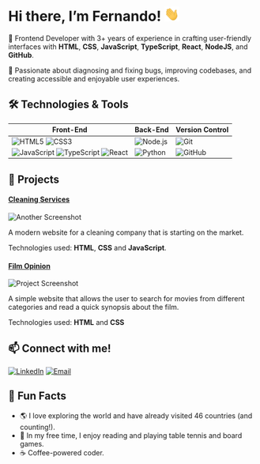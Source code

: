 # Hi there, I’m Fernando! <img src="https://raw.githubusercontent.com/ABSphreak/ABSphreak/master/gifs/Hi.gif" width="30" alt="Hi">

🌟 Frontend Developer with 3+ years of experience in crafting user-friendly interfaces with **HTML**, **CSS**, **JavaScript**, **TypeScript**, **React**, **NodeJS**, and **GitHub**.

🚀 Passionate about diagnosing and fixing bugs, improving codebases, and creating accessible and enjoyable user experiences.


## 🛠️ Technologies & Tools

| Front-End         | Back-End           | Version Control  |
|-------------------|--------------------|------------------|
| ![HTML5](https://img.shields.io/badge/-HTML5-E34F26?logo=html5&logoColor=white)  ![CSS3](https://img.shields.io/badge/-CSS3-1572B6?logo=css3&logoColor=white) | ![Node.js](https://img.shields.io/badge/-Node.js-339933?logo=node.js&logoColor=white) | ![Git](https://img.shields.io/badge/-Git-F05032?logo=git&logoColor=white) |
| ![JavaScript](https://img.shields.io/badge/-JavaScript-F7DF1E?logo=javascript&logoColor=black) ![TypeScript](https://img.shields.io/badge/-TypeScript-007ACC?logo=typescript&logoColor=white) ![React](https://img.shields.io/badge/-React-61DAFB?logo=react&logoColor=black) | ![Python](https://img.shields.io/badge/-Python-3776AB?logo=python&logoColor=white)  | ![GitHub](https://img.shields.io/badge/-GitHub-181717?logo=github&logoColor=white) |


## 🌟 Projects

#### [Cleaning Services](https://github.com/fernandoamatuzzi/Web-Portfolio/tree/main/Elaine%C2%B4s%20Cleaning%20Services)
![Another Screenshot](https://another-screenshot-link.com)

A modern website for a cleaning company that is starting on the market.

Technologies used: **HTML**, **CSS** and **JavaScript**.

#### [Film Opinion](https://github.com/fernandoamatuzzi/Web-Portfolio/tree/main/film_opinion)
![Project Screenshot](https://your-screenshot-link.com)

A simple website that allows the user to search for movies from different categories and read a quick synopsis about the film.

Technologies used: **HTML** and **CSS**


## 📫 Connect with me!

[![LinkedIn](https://img.shields.io/badge/-LinkedIn-blue?logo=linkedin&logoColor=white)](https://www.linkedin.com/in/your-profile) 
[![Email](https://img.shields.io/badge/Email-D14836?logo=gmail&logoColor=white&style=flat-square)](mailto:feamatuzzi@gmail.com)



## 🎉 Fun Facts

- 🌎 I love exploring the world and have already visited 46 countries (and counting!).
- 🏓 In my free time, I enjoy reading and playing table tennis and board games.
- ☕ Coffee-powered coder.


<!---
fernandoamatuzzi/fernandoamatuzzi is a ✨ special ✨ repository because its `README.md` (this file) appears on your GitHub profile.
You can click the Preview link to take a look at your changes.
--->
